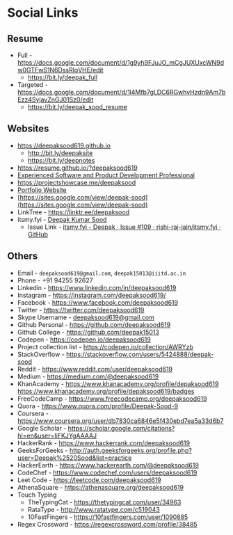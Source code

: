 # Social Links

## Resume

- Full - <https://docs.google.com/document/d/1g9yh9FJuJO_mCgJUXUxcWN9dw0GTFwS1N6DssRlqVHE/edit>
  - <https://bit.ly/deepak_full>
- Targeted - <https://docs.google.com/document/d/1l4Mfb7gLDC6RGwhvHzdn9Am7bEzz4SyjavZnGJ01Sz0/edit>
  - <https://bit.ly/deepak_sood_resume>

## Websites

- <https://deepaksood619.github.io>
  - <http://bit.ly/deepaksite>
  - <https://bit.ly/deepnotes>
- <https://resume.github.io/?deepaksood619>
- [Experienced Software and Product Development Professional](https://deepaksood.framer.ai/)
- <https://projectshowcase.me/deepaksood>
- [Portfolio Website](https://deepaksood619-e5c24.web.app)
- [https://sites.google.com/view/deepak-sood](https://sites.google.com/view/deepak-sood)
- LinkTree - <https://linktr.ee/deepaksood>
- itsmy.fyi - [Deepak Kumar Sood](https://itsmy.fyi/me/deepak)
  - Issue Link - [itsmy.fyi - Deepak · Issue #109 · rishi-raj-jain/itsmy.fyi · GitHub](https://github.com/rishi-raj-jain/itsmy.fyi/issues/109)

## Others

- Email - `deepaksood619@gmail.com`, `deepak15013@iiitd.ac.in`
- Phone - +91 94255 92627
- Linkedin - <https://www.linkedin.com/in/deepaksood619>
- Instagram - <https://instagram.com/deepaksood619/>
- Facebook - <https://www.facebook.com/deepaksood619>
- Twitter - <https://twitter.com/deepaksood619>
- Skype Username - <deepaksood619@gmail.com>
- Github Personal - <https://github.com/deepaksood619>
- Github College - <https://github.com/deepak15013>
- Codepen - <https://codepen.io/deepaksood619>
- Project collection list - <https://codepen.io/collection/AWRYzb>
- StackOverflow - <https://stackoverflow.com/users/5424888/deepak-sood>
- Reddit - <https://www.reddit.com/user/deepaksood619>
- Medium - <https://medium.com/@deepaksood619>
- KhanAcademy - <https://www.khanacademy.org/profile/depaksood619> <https://www.khanacademy.org/profile/depaksood619/badges>
- FreeCodeCamp - <https://www.freecodecamp.org/deepaksood619>
- Quora - <https://www.quora.com/profile/Deepak-Sood-9>
- Coursera - <https://www.coursera.org/user/db7830ca6846e5f430ebd7ea5a33d6b7>
- Google Scholar - <https://scholar.google.com/citations?hl=en&user=IiFKJYgAAAAJ>
- HackerRank - <https://www.hackerrank.com/deepaksood619>
- GeeksForGeeks - <http://auth.geeksforgeeks.org/profile.php?user=Deepak%2520Sood&list=practice>
- HackerEarth - <https://www.hackerearth.com/@deepaksood619>
- CodeChef - <https://www.codechef.com/users/deepaksood619>
- Leet Code - <https://leetcode.com/deepaksood619>
- AthenaSquare - <https://athenasquare.org/deepaksood619>
- Touch Typing
  - TheTypingCat - <https://thetypingcat.com/user/34963>
  - RataType - <http://www.ratatype.com/c519043>
  - 10FastFingers - <https://10fastfingers.com/user/1090885>
- Regex Crossword - <https://regexcrossword.com/profile/38485>
